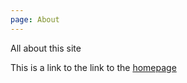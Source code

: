 ```yaml
---
page: About
---
```


All about this site

This is a link to the link to the [homepage](index.md)